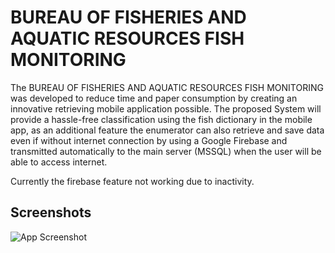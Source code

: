 
# BUREAU OF FISHERIES AND AQUATIC RESOURCES FISH MONITORING

The BUREAU OF FISHERIES AND AQUATIC RESOURCES FISH MONITORING
was developed to reduce time and paper consumption by creating an innovative retrieving 
mobile application possible. The proposed System will provide a hassle-free classification using the 
fish dictionary in the mobile app, as an additional feature the enumerator can also retrieve and 
save data even if without internet connection by using a Google Firebase and transmitted 
automatically to the main server (MSSQL) when the user will be able to access internet.

Currently the firebase feature not working due to inactivity.


## Screenshots

![App Screenshot](https://github.com/ZoidbergV/BFAR_FishMonitoringSystem/blob/master/FishMonitoring/Images/Screenshot_666.png)

